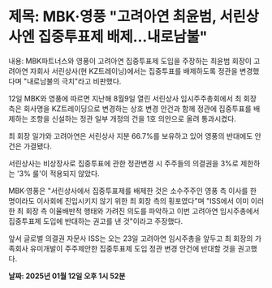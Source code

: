 # **제목: MBK·영풍 "고려아연 최윤범, 서린상사엔 집중투표제 배제…내로남불"**

  내용: MBK파트너스와 영풍이 고려아연 집중투표제 도입을 주장하는 최윤범 회장이 고려아연 자회사 서린상사(현 KZ트레이닝)에서는 집중투표를 배제하도록 정관을 변경했다며 "내로남불의 극치"라고 비판했다.

12일 MBK와 영풍에 따르면 지난해 8월9일 열린 서린상사 임시주주총회에서 최 회장 측은 회사명을 KZ트레이딩으로 변경하는 상호 변경 안건과 함께 정관에 집중투표를 배제하는 조항을 신설하는 정관 일부 개정의 건을 1호 의안으로 올려 통과시켰다.

최 회장 일가와 고려아연은 서린상사 지분 66.7%를 보유하고 있어 영풍의 반대에도 안건은 가결됐다. 

서린상사는 비상장사로 집중투표에 관한 정관변경 시 주주들의 의결권을 3%로 제한하는 '3% 룰'이 적용되지 않았다.

MBK·영풍은 "서린상사에서 집중투표제를 배제한 것은 소수주주인 영풍 측 이사를 한 명이라도 이사회에 진입시키지 않기 위한 최 회장 측의 횡포였다"며 "ISS에서 이미 이러한 최 회장 측 이율배반적 행태와 가려진 의도를 파악하고 이번 고려아연 임시주총에서 집중투표제 도입에 반대하는 권고를 낸 것"이라고 주장했다.

앞서 글로벌 의결권 자문사 ISS는 오는 23일 고려아연 임시주총을 앞두고 최 회장의 가족회사 유미개발이 주주제안한 집중투표제 도입 정관 변경 안건에 반대할 것을 권고했다.

  **날짜: 2025년 01월 12일 오후 1시 52분**